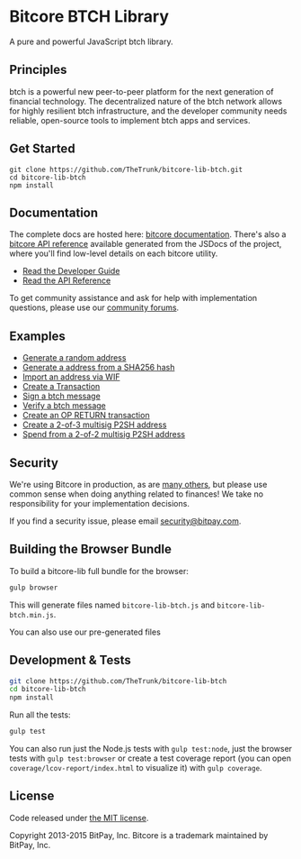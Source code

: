 Bitcore BTCH Library
=======

A pure and powerful JavaScript btch library.

## Principles

btch is a powerful new peer-to-peer platform for the next generation of financial technology. The decentralized nature of the btch network allows for highly resilient btch infrastructure, and the developer community needs reliable, open-source tools to implement btch apps and services.

## Get Started

```
git clone https://github.com/TheTrunk/bitcore-lib-btch.git
cd bitcore-lib-btch
npm install
```


## Documentation

The complete docs are hosted here: [bitcore documentation](http://bitcore.io/guide/). There's also a [bitcore API reference](http://bitcore.io/api/) available generated from the JSDocs of the project, where you'll find low-level details on each bitcore utility.

- [Read the Developer Guide](http://bitcore.io/guide/)
- [Read the API Reference](http://bitcore.io/api/)

To get community assistance and ask for help with implementation questions, please use our [community forums](https://forum.bitcore.io/).

## Examples

* [Generate a random address](https://github.com/TheTrunk/bitcore-lib-btch/blob/master/docs/examples.md#generate-a-random-address)
* [Generate a address from a SHA256 hash](https://github.com/TheTrunk/bitcore-lib-btch/blob/master/docs/examples.md#generate-a-address-from-a-sha256-hash)
* [Import an address via WIF](https://github.com/TheTrunk/bitcore-lib-btch/blob/master/docs/examples.md#import-an-address-via-wif)
* [Create a Transaction](https://github.com/TheTrunk/bitcore-lib-btch/blob/master/docs/examples.md#create-a-transaction)
* [Sign a btch message](https://github.com/TheTrunk/bitcore-lib-btch/blob/master/docs/examples.md#sign-a-bitcoin-message)
* [Verify a btch message](https://github.com/TheTrunk/bitcore-lib-btch/blob/master/docs/examples.md#verify-a-bitcoin-message)
* [Create an OP RETURN transaction](https://github.com/TheTrunk/bitcore-lib-btch/blob/master/docs/examples.md#create-an-op-return-transaction)
* [Create a 2-of-3 multisig P2SH address](https://github.com/TheTrunk/bitcore-lib-btch/blob/master/docs/examples.md#create-a-2-of-3-multisig-p2sh-address)
* [Spend from a 2-of-2 multisig P2SH address](https://github.com/TheTrunk/bitcore-lib-btch/blob/master/docs/examples.md#spend-from-a-2-of-2-multisig-p2sh-address)


## Security

We're using Bitcore in production, as are [many others](http://bitcore.io#projects), but please use common sense when doing anything related to finances! We take no responsibility for your implementation decisions.

If you find a security issue, please email security@bitpay.com.

## Building the Browser Bundle

To build a bitcore-lib full bundle for the browser:

```sh
gulp browser
```

This will generate files named `bitcore-lib-btch.js` and `bitcore-lib-btch.min.js`.

You can also use our pre-generated files

## Development & Tests

```sh
git clone https://github.com/TheTrunk/bitcore-lib-btch
cd bitcore-lib-btch
npm install
```

Run all the tests:

```sh
gulp test
```

You can also run just the Node.js tests with `gulp test:node`, just the browser tests with `gulp test:browser`
or create a test coverage report (you can open `coverage/lcov-report/index.html` to visualize it) with `gulp coverage`.

## License

Code released under [the MIT license](https://github.com/TheTrunk/bitcore-lib-btch/blob/master/LICENSE).

Copyright 2013-2015 BitPay, Inc. Bitcore is a trademark maintained by BitPay, Inc.
